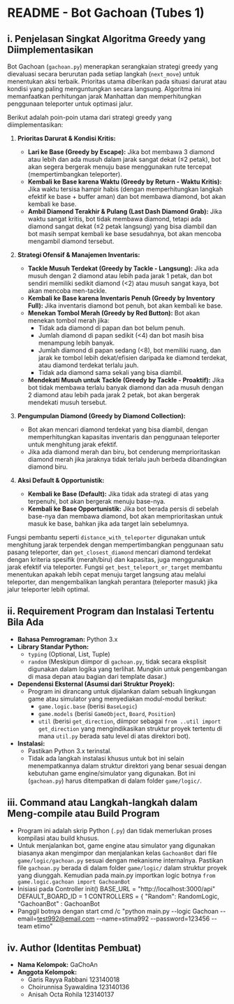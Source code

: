 # README - Bot Gachoan (Tubes 1)

## i. Penjelasan Singkat Algoritma Greedy yang Diimplementasikan

Bot Gachoan (`gachoan.py`) menerapkan serangkaian strategi greedy yang dievaluasi secara berurutan pada setiap langkah (`next_move`) untuk menentukan aksi terbaik. Prioritas utama diberikan pada situasi darurat atau kondisi yang paling menguntungkan secara langsung. Algoritma ini memanfaatkan perhitungan jarak Manhattan dan memperhitungkan penggunaan teleporter untuk optimasi jalur.

Berikut adalah poin-poin utama dari strategi greedy yang diimplementasikan:

1.  **Prioritas Darurat & Kondisi Kritis:**
    * **Lari ke Base (Greedy by Escape):** Jika bot membawa 3 diamond atau lebih dan ada musuh dalam jarak sangat dekat (≤2 petak), bot akan segera bergerak menuju base menggunakan rute tercepat (mempertimbangkan teleporter).
    * **Kembali ke Base karena Waktu (Greedy by Return - Waktu Kritis):** Jika waktu tersisa hampir habis (dengan memperhitungkan langkah efektif ke base + buffer aman) dan bot membawa diamond, bot akan kembali ke base.
    * **Ambil Diamond Terakhir & Pulang (Last Dash Diamond Grab):** Jika waktu sangat kritis, bot tidak membawa diamond, tetapi ada diamond sangat dekat (≤2 petak langsung) yang bisa diambil dan bot masih sempat kembali ke base sesudahnya, bot akan mencoba mengambil diamond tersebut.

2.  **Strategi Ofensif & Manajemen Inventaris:**
    * **Tackle Musuh Terdekat (Greedy by Tackle - Langsung):** Jika ada musuh dengan 2 diamond atau lebih pada jarak 1 petak, dan bot sendiri memiliki sedikit diamond (<2) atau musuh sangat kaya, bot akan mencoba men-tackle.
    * **Kembali ke Base karena Inventaris Penuh (Greedy by Inventory Full):** Jika inventaris diamond bot penuh, bot akan kembali ke base.
    * **Menekan Tombol Merah (Greedy by Red Button):** Bot akan menekan tombol merah jika:
        * Tidak ada diamond di papan dan bot belum penuh.
        * Jumlah diamond di papan sedikit (<4) dan bot masih bisa menampung lebih banyak.
        * Jumlah diamond di papan sedang (<8), bot memiliki ruang, dan jarak ke tombol lebih dekat/efisien daripada ke diamond terdekat, atau diamond terdekat terlalu jauh.
        * Tidak ada diamond sama sekali yang bisa diambil.
    * **Mendekati Musuh untuk Tackle (Greedy by Tackle - Proaktif):** Jika bot tidak membawa terlalu banyak diamond dan ada musuh dengan 2 diamond atau lebih pada jarak 2 petak, bot akan bergerak mendekati musuh tersebut.

3.  **Pengumpulan Diamond (Greedy by Diamond Collection):**
    * Bot akan mencari diamond terdekat yang bisa diambil, dengan memperhitungkan kapasitas inventaris dan penggunaan teleporter untuk menghitung jarak efektif.
    * Jika ada diamond merah dan biru, bot cenderung memprioritaskan diamond merah jika jaraknya tidak terlalu jauh berbeda dibandingkan diamond biru.

4.  **Aksi Default & Opportunistik:**
    * **Kembali ke Base (Default):** Jika tidak ada strategi di atas yang terpenuhi, bot akan bergerak menuju base-nya.
    * **Kembali ke Base Opportunistik:** Jika bot berada persis di sebelah base-nya dan membawa diamond, bot akan memprioritaskan untuk masuk ke base, bahkan jika ada target lain sebelumnya.

Fungsi pembantu seperti `distance_with_teleporter` digunakan untuk menghitung jarak terpendek dengan mempertimbangkan penggunaan satu pasang teleporter, dan `get_closest_diamond` mencari diamond terdekat dengan kriteria spesifik (merah/biru) dan kapasitas, juga menggunakan jarak efektif via teleporter. Fungsi `get_best_teleport_or_target` membantu menentukan apakah lebih cepat menuju target langsung atau melalui teleporter, dan mengembalikan langkah perantara (teleporter masuk) jika jalur teleporter lebih optimal.

## ii. Requirement Program dan Instalasi Tertentu Bila Ada

* **Bahasa Pemrograman:** Python 3.x
* **Library Standar Python:**
    * `typing` (Optional, List, Tuple)
    * `random` (Meskipun diimpor di `gachoan.py`, tidak secara eksplisit digunakan dalam logika yang terlihat. Mungkin untuk pengembangan di masa depan atau bagian dari template dasar.)
* **Dependensi Eksternal (Asumsi dari Struktur Proyek):**
    * Program ini dirancang untuk dijalankan dalam sebuah lingkungan game atau simulator yang menyediakan modul-modul berikut:
        * `game.logic.base` (berisi `BaseLogic`)
        * `game.models` (berisi `GameObject`, `Board`, `Position`)
        * `util` (berisi `get_direction`, diimpor sebagai `from ..util import get_direction` yang mengindikasikan struktur proyek tertentu di mana `util.py` berada satu level di atas direktori bot).
* **Instalasi:**
    * Pastikan Python 3.x terinstal.
    * Tidak ada langkah instalasi khusus untuk bot ini selain menempatkannya dalam struktur direktori yang benar sesuai dengan kebutuhan game engine/simulator yang digunakan. Bot ini (`gachoan.py`) harus ditempatkan di dalam folder `game/logic/`.

## iii. Command atau Langkah-langkah dalam Meng-compile atau Build Program

* Program ini adalah skrip Python (`.py`) dan tidak memerlukan proses kompilasi atau build khusus.
* Untuk menjalankan bot, game engine atau simulator yang digunakan biasanya akan mengimpor dan menjalankan kelas `GachoanBot` dari file `game/logic/gachoan.py` sesuai dengan mekanisme internalnya. Pastikan file `gachoan.py` berada di dalam folder `game/logic/` dalam struktur proyek yang diunggah. Kemudian pada main.py importkan logic botnya `from game.logic.gachoan import GachoanBot`
* Inisiasi pada Controller
init()
BASE_URL = "http://localhost:3000/api"
DEFAULT_BOARD_ID = 1
CONTROLLERS = {
    "Random": RandomLogic,
    "GachoanBot" : GachoanBot
* Panggil botnya dengan start cmd /c "python main.py --logic Gachoan --email=test992@email.com --name=stima992 --password=123456 --team etimo"

## iv. Author (Identitas Pembuat)

* **Nama Kelompok:** GaChoAn
* **Anggota Kelompok:**
    * Garis Rayya Rabbani 123140018
    * Choirunnisa Syawaldina 123140136
    * Anisah Octa Rohila 123140137
